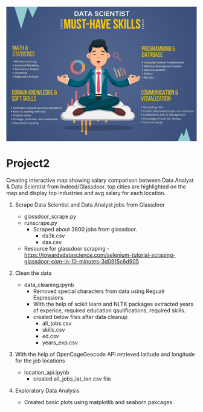 ![Data Science](images/data-scientist-musthave-skills.jpg)
# Project2

Creating interactive map showing salary comparison between Data Analyst & Data Scientist from Indeed/Glassdoor. top cities are highlighted on the map and display top industries and avg salary for each location.

1) Scrape Data Scientist and Data Analyst jobs from Glassdoor 
    - glassdoor_scrape.py
    - runscrape.py
       - Scraped about 3800 jobs from glassdoor.   
            - ds3k.csv 
            - das.csv 
    - Resource for glassdoor scraping - https://towardsdatascience.com/selenium-tutorial-scraping-glassdoor-com-in-10-minutes-3d0915c6d905
  
2) Clean the data 
    - data_cleaning.ipynb 
      - Removed special characters from data using Regualr Expressions
      - With the help of scikit learn and NLTK packages extracted years of experice, required education qaulifications, required skills.
      - created below files after data cleanup
        - all_jobs.csv 
        - skills.csv
        - ed.csv
        - years_exp.csv
      
3) With the help of OpenCageGeocode API retrieved latitude and longitude for the job locations
    - location_api.ipynb
      - created all_jobs_lat_lon.csv file
    
4) Exploratory Data Analysis 
    - Created basic plots using matplotlib and seaborn pakcages.
  
